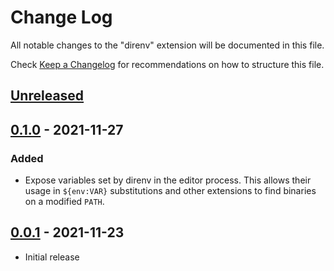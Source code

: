 # Change Log

All notable changes to the "direnv" extension will be documented in this file.

Check [Keep a Changelog](http://keepachangelog.com/) for recommendations on how to structure this file.

## [Unreleased]

## [0.1.0] - 2021-11-27
### Added
- Expose variables set by direnv in the editor process.
  This allows their usage in `${env:VAR}` substitutions
  and other extensions to find binaries on a modified `PATH`.

## [0.0.1] - 2021-11-23
- Initial release

[Unreleased]: https://codeberg.org/mkhl/vscode-direnv/compare/v0.1.0...HEAD
[0.1.0]: https://codeberg.org/mkhl/vscode-direnv/compare/v0.0.1...v0.1.0
[0.0.1]: https://codeberg.org/mkhl/vscode-direnv/releases/tag/v0.0.1
